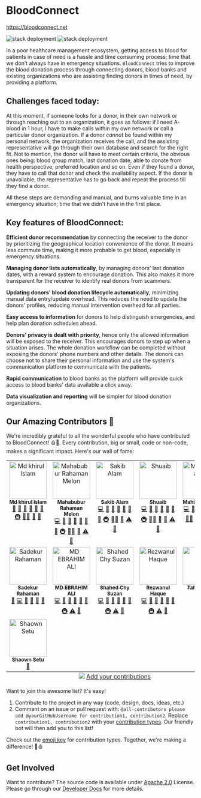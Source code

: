 # BloodConnect

https://bloodconnect.net

![stack deployment](https://github.com/CraftsmenLtd/BloodConnect/actions/workflows/deploy-prod.yml/badge.svg) ![stack deployment](https://github.com/CraftsmenLtd/BloodConnect/actions/workflows/deploy-docs.yml/badge.svg)

In a poor healthcare management ecosystem, getting access to blood for patients in case of need is a hassle and time consuming process; time that we don’t always have in emergency situations. `BloodConnect` tries to improve the blood donation process through connecting donors, blood banks and existing organizations who are assisting finding donors in times of need, by providing a platform.

## Challenges faced today:

At this moment, if someone looks for a donor, in their own network or through reaching out to an organization, it goes as follows: if I need A- blood in 1 hour, I have to make calls within my own network or call a particular donor organization. If a donor _cannot_ be found within my personal network, the organization receives the call, and the assisting representative will go through their own database and search for the right fit. Not to mention, the donor will have to meet certain criteria, the obvious ones being: blood group match, last donation date, able to donate from health perspective, preferred location and so on. Even if they found a donor, they have to call that donor and check the availability aspect. If the donor is unavailable, the representative has to go back and repeat the process till they find a donor.

All these steps are demanding and manual, and burns valuable time in an emergency situation; time that we didn't have in the first place. 


## Key features of BloodConnect: 

**Efficient donor recommendation** by connecting the receiver to the donor by prioritizing the geographical location convenience of the donor. It means less commute time, making it more probable to get blood, especially in emergency situations.

**Managing donor lists automatically**, by  managing donors' last donation dates, with a reward system to encourage donation. This also makes it more transparent for the receiver to identify real donors from scammers.

**Updating donors' blood donation lifecycle automatically**, minimizing manual data entry/update overhead. This reduces the need to update the donors' profiles, reducing manual intervention overhead for all parties.

**Easy access to information** for donors to help distinguish emergencies, and help plan donation schedules ahead.

**Donors' privacy is dealt with priority**, hence only the allowed information will be exposed to the receiver. This encourages donors to step up when a situation arises. The whole donation workflow can be completed without exposing the donors' phone numbers and other details. The donors can choose not to share their personal information and use the system's communication platform to communicate with the patients.

**Rapid communication** to blood banks as the platform will provide quick access to blood banks' data available a click away. 

**Data visualization and reporting** will be simpler for blood donation organizations.

## Our Amazing Contributors 🌟

We're incredibly grateful to all the wonderful people who have contributed to BloodConnect! 🩸💖. Every contribution, big or small, code or non-code, makes a significant impact. Here's our wall of fame:

<!-- ALL-CONTRIBUTORS-LIST:START - Do not remove or modify this section -->
<!-- prettier-ignore-start -->
<!-- markdownlint-disable -->
<table>
  <tbody>
    <tr>
      <td align="center" valign="top" width="14.28%"><a href="https://github.com/KhirulIslam"><img src="https://avatars.githubusercontent.com/u/10114629?v=4?s=100" width="100px;" alt="Md khirul Islam"/><br /><sub><b>Md khirul Islam</b></sub></a><br /><a href="#projectManagement-KhirulIslam" title="Project Management">📆</a> <a href="#research-KhirulIslam" title="Research">🔬</a> <a href="https://github.com/CraftsmenLtd/BloodConnect/pulls?q=is%3Apr+reviewed-by%3AKhirulIslam" title="Reviewed Pull Requests">👀</a> <a href="#talk-KhirulIslam" title="Talks">📢</a> <a href="https://github.com/CraftsmenLtd/BloodConnect/commits?author=KhirulIslam" title="Documentation">📖</a> <a href="#ideas-KhirulIslam" title="Ideas, Planning, & Feedback">🤔</a> <a href="#infra-KhirulIslam" title="Infrastructure (Hosting, Build-Tools, etc)">🚇</a> <a href="#mentoring-KhirulIslam" title="Mentoring">🧑‍🏫</a> <a href="#maintenance-KhirulIslam" title="Maintenance">🚧</a> <a href="#question-KhirulIslam" title="Answering Questions">💬</a></td>
      <td align="center" valign="top" width="14.28%"><a href="https://github.com/melon-ruet"><img src="https://avatars.githubusercontent.com/u/4718893?v=4?s=100" width="100px;" alt="Mahabubur Rahaman Melon"/><br /><sub><b>Mahabubur Rahaman Melon</b></sub></a><br /><a href="https://github.com/CraftsmenLtd/BloodConnect/commits?author=melon-ruet" title="Code">💻</a> <a href="#projectManagement-melon-ruet" title="Project Management">📆</a> <a href="#research-melon-ruet" title="Research">🔬</a> <a href="https://github.com/CraftsmenLtd/BloodConnect/pulls?q=is%3Apr+reviewed-by%3Amelon-ruet" title="Reviewed Pull Requests">👀</a> <a href="#talk-melon-ruet" title="Talks">📢</a> <a href="https://github.com/CraftsmenLtd/BloodConnect/commits?author=melon-ruet" title="Documentation">📖</a> <a href="#ideas-melon-ruet" title="Ideas, Planning, & Feedback">🤔</a> <a href="#infra-melon-ruet" title="Infrastructure (Hosting, Build-Tools, etc)">🚇</a> <a href="#mentoring-melon-ruet" title="Mentoring">🧑‍🏫</a> <a href="#maintenance-melon-ruet" title="Maintenance">🚧</a> <a href="https://github.com/CraftsmenLtd/BloodConnect/commits?author=melon-ruet" title="Tests">⚠️</a> <a href="#question-melon-ruet" title="Answering Questions">💬</a></td>
      <td align="center" valign="top" width="14.28%"><a href="https://github.com/sakibstark11"><img src="https://avatars.githubusercontent.com/u/47223230?v=4?s=100" width="100px;" alt="Sakib Alam"/><br /><sub><b>Sakib Alam</b></sub></a><br /><a href="https://github.com/CraftsmenLtd/BloodConnect/commits?author=sakibstark11" title="Code">💻</a> <a href="#projectManagement-sakibstark11" title="Project Management">📆</a> <a href="#research-sakibstark11" title="Research">🔬</a> <a href="https://github.com/CraftsmenLtd/BloodConnect/pulls?q=is%3Apr+reviewed-by%3Asakibstark11" title="Reviewed Pull Requests">👀</a> <a href="#ideas-sakibstark11" title="Ideas, Planning, & Feedback">🤔</a> <a href="#talk-sakibstark11" title="Talks">📢</a> <a href="https://github.com/CraftsmenLtd/BloodConnect/commits?author=sakibstark11" title="Documentation">📖</a> <a href="#infra-sakibstark11" title="Infrastructure (Hosting, Build-Tools, etc)">🚇</a> <a href="#mentoring-sakibstark11" title="Mentoring">🧑‍🏫</a> <a href="#maintenance-sakibstark11" title="Maintenance">🚧</a> <a href="https://github.com/CraftsmenLtd/BloodConnect/commits?author=sakibstark11" title="Tests">⚠️</a> <a href="#question-sakibstark11" title="Answering Questions">💬</a></td>
      <td align="center" valign="top" width="14.28%"><a href="https://github.com/shuaibq3"><img src="https://avatars.githubusercontent.com/u/5760035?v=4?s=100" width="100px;" alt="Shuaib"/><br /><sub><b>Shuaib</b></sub></a><br /><a href="https://github.com/CraftsmenLtd/BloodConnect/commits?author=shuaibq3" title="Code">💻</a> <a href="#projectManagement-shuaibq3" title="Project Management">📆</a> <a href="#research-shuaibq3" title="Research">🔬</a> <a href="https://github.com/CraftsmenLtd/BloodConnect/pulls?q=is%3Apr+reviewed-by%3Ashuaibq3" title="Reviewed Pull Requests">👀</a> <a href="https://github.com/CraftsmenLtd/BloodConnect/commits?author=shuaibq3" title="Documentation">📖</a> <a href="#ideas-shuaibq3" title="Ideas, Planning, & Feedback">🤔</a> <a href="#infra-shuaibq3" title="Infrastructure (Hosting, Build-Tools, etc)">🚇</a> <a href="#mentoring-shuaibq3" title="Mentoring">🧑‍🏫</a> <a href="#talk-shuaibq3" title="Talks">📢</a> <a href="#maintenance-shuaibq3" title="Maintenance">🚧</a> <a href="https://github.com/CraftsmenLtd/BloodConnect/commits?author=shuaibq3" title="Tests">⚠️</a> <a href="#question-shuaibq3"9 title="Answering Questions">💬</a></td>
      <td align="center" valign="top" width="14.28%"><a href="https://github.com/mahinuzzaman"><img src="https://avatars.githubusercontent.com/u/56755200?v=4?s=100" width="100px;" alt="Mahinuzzaman"/><br /><sub><b>Mahinuzzaman</b></sub></a><br /><a href="https://github.com/CraftsmenLtd/BloodConnect/commits?author=mahinuzzaman" title="Code">💻</a> <a href="https://github.com/CraftsmenLtd/BloodConnect/issues?q=author%3Amahinuzzaman" title="Bug reports">🐛</a> <a href="https://github.com/CraftsmenLtd/BloodConnect/pulls?q=is%3Apr+reviewed-by%3Amahinuzzaman" title="Reviewed Pull Requests">👀</a> <a href="https://github.com/CraftsmenLtd/BloodConnect/commits?author=mahinuzzaman" title="Documentation">📖</a> <a href="#ideas-mahinuzzaman" title="Ideas, Planning, & Feedback">🤔</a> <a href="#infra-mahinuzzaman" title="Infrastructure (Hosting, Build-Tools, etc)">🚇</a> <a href="#mentoring-mahinuzzaman" title="Mentoring">🧑‍🏫</a> <a href="#maintenance-mahinuzzaman" title="Maintenance">🚧</a> <a href="#question-mahinuzzaman" title="Answering Questions">💬</a> <a href="#research-mahinuzzaman" title="Research">🔬</a> <a href="https://github.com/CraftsmenLtd/BloodConnect/commits?author=mahinuzzaman" title="Tests">⚠️</a></td>
    </tr>
    <tr>
      <td align="center" valign="top" width="14.28%"><a href="https://github.com/Biplob14"><img src="https://avatars.githubusercontent.com/u/11816821?v=4?s=100" width="100px;" alt="Sadekur Rahaman"/><br /><sub><b>Sadekur Rahaman</b></sub></a><br /><a href="https://github.com/CraftsmenLtd/BloodConnect/issues?q=author%3ABiplob14" title="Bug reports">🐛</a> <a href="https://github.com/CraftsmenLtd/BloodConnect/commits?author=Biplob14" title="Code">💻</a> <a href="https://github.com/CraftsmenLtd/BloodConnect/commits?author=Biplob14" title="Documentation">📖</a> <a href="#ideas-Biplob14" title="Ideas, Planning, & Feedback">🤔</a> <a href="#question-Biplob14" title="Answering Questions">💬</a> <a href="#research-Biplob14" title="Research">🔬</a></td>
      <td align="center" valign="top" width="14.28%"><a href="https://github.com/EbrahimAli-RU"><img src="https://avatars.githubusercontent.com/u/37172850?v=4?s=100" width="100px;" alt="MD EBRAHIM ALI"/><br /><sub><b>MD EBRAHIM ALI</b></sub></a><br /><a href="https://github.com/CraftsmenLtd/BloodConnect/commits?author=EbrahimAli-RU" title="Code">💻</a> <a href="https://github.com/CraftsmenLtd/BloodConnect/issues?q=author%3AEbrahimAli-RU" title="Bug reports">🐛</a> <a href="#research-EbrahimAli-RU" title="Research">🔬</a> <a href="https://github.com/CraftsmenLtd/BloodConnect/commits?author=EbrahimAli-RU" title="Documentation">📖</a> <a href="#ideas-EbrahimAli-RU" title="Ideas, Planning, & Feedback">🤔</a> <a href="https://github.com/CraftsmenLtd/BloodConnect/pulls?q=is%3Apr+reviewed-by%3AEbrahimAli-RU" title="Reviewed Pull Requests">👀</a> <a href="#infra-EbrahimAli-RU" title="Infrastructure (Hosting, Build-Tools, etc)">🚇</a> <a href="https://github.com/CraftsmenLtd/BloodConnect/commits?author=EbrahimAli-RU" title="Tests">⚠️</a> <a href="#question-EbrahimAli-RU" title="Answering Questions">💬</a></td>
      <td align="center" valign="top" width="14.28%"><a href="https://shahed-chy-suzan.github.io/"><img src="https://avatars.githubusercontent.com/u/62619497?v=4?s=100" width="100px;" alt="Shahed Chy Suzan"/><br /><sub><b>Shahed Chy Suzan</b></sub></a><br /><a href="https://github.com/CraftsmenLtd/BloodConnect/commits?author=Shahed-Chy-Suzan" title="Code">💻</a> <a href="https://github.com/CraftsmenLtd/BloodConnect/issues?q=author%3AShahed-Chy-Suzan" title="Bug reports">🐛</a> <a href="#research-Shahed-Chy-Suzan" title="Research">🔬</a> <a href="https://github.com/CraftsmenLtd/BloodConnect/commits?author=Shahed-Chy-Suzan" title="Documentation">📖</a> <a href="#ideas-Shahed-Chy-Suzan" title="Ideas, Planning, & Feedback">🤔</a> <a href="https://github.com/CraftsmenLtd/BloodConnect/pulls?q=is%3Apr+reviewed-by%3AShahed-Chy-Suzan" title="Reviewed Pull Requests">👀</a> <a href="#infra-Shahed-Chy-Suzan" title="Infrastructure (Hosting, Build-Tools, etc)">🚇</a> <a href="https://github.com/CraftsmenLtd/BloodConnect/commits?author=Shahed-Chy-Suzan" title="Tests">⚠️</a> <a href="#question-Shahed-Chy-Suzan" title="Answering Questions">💬</a></td>
      <td align="center" valign="top" width="14.28%"><a href="https://github.com/Rezwanul-Haque"><img src="https://avatars.githubusercontent.com/u/22642254?v=4" width="100px;" alt="Rezwanul Haque"/><br /><sub><b>Rezwanul Haque</b></sub></a><br /><a href="https://github.com/CraftsmenLtd/BloodConnect/commits?author=Rezwanul-Haque" title="Code">💻</a> <a href="https://github.com/CraftsmenLtd/BloodConnect/issues?q=author%3ARezwanul-Haque" title="Bug reports">🐛</a> <a href="#research-Rezwanul-Haque" title="Research">🔬</a> <a href="https://github.com/CraftsmenLtd/BloodConnect/commits?author=Rezwanul-Haque" title="Documentation">📖</a> <a href="#ideas-Rezwanul-Haque" title="Ideas, Planning, & Feedback">🤔</a> <a href="https://github.com/CraftsmenLtd/BloodConnect/pulls?q=is%3Apr+reviewed-by%3ARezwanul-Haque" title="Reviewed Pull Requests">👀</a> <a href="#infra-Rezwanul-Haque" title="Infrastructure (Hosting, Build-Tools, etc)">🚇</a> <a href="https://github.com/CraftsmenLtd/BloodConnect/commits?author=Rezwanul-Haque" title="Tests">⚠️</a> <a href="#question-Rezwanul-Haque" title="Answering Questions">💬</a></td>
      <td align="center" valign="top" width="14.28%"><a href="https://github.com/TahsinHani"><img src="https://avatars.githubusercontent.com/u/65284841?v=4?s=100" width="100px;" alt="Tahsin Hani"/><br /><sub><b>Tahsin Hani</b></sub></a><br /><a href="#design-TahsinHani" title="Design">🎨</a></td>
    </tr>
    <tr>
      <td align="center" valign="top" width="14.28%"><a href="https://www.linkedin.com/in/shaownsetu"><img src="https://scontent.fdac175-1.fna.fbcdn.net/v/t39.30808-6/242401412_4628238340562363_6264251376412286933_n.jpg?_nc_cat=101&ccb=1-7&_nc_sid=a5f93a&_nc_ohc=K_7w0GnUp2cQ7kNvgHrEgHe&_nc_zt=23&_nc_ht=scontent.fdac175-1.fna&_nc_gid=A8Fc8e0WgJ6hbZjNPFi_-Eo&oh=00_AYAtNYQbn6NonjqGNsEJkSAzc9EEw92kWTMyWM6Wi1KhaA&oe=67567520" width="100px;" alt="Shaown Setu"/><br /><sub><b>Shaown Setu</b></sub></a><br /><a href="#design-shaownsetu" title="Design">🎨</a></td>
    </tr>
  </tbody>
  <tfoot>
    <tr>
      <td align="center" size="13px" colspan="7">
        <img src="https://raw.githubusercontent.com/all-contributors/all-contributors-cli/1b8533af435da9854653492b1327a23a4dbd0a10/assets/logo-small.svg">
          <a href="https://all-contributors.js.org/docs/en/bot/usage">Add your contributions</a>
        </img>
      </td>
    </tr>
  </tfoot>
</table>

<!-- markdownlint-restore -->
<!-- prettier-ignore-end -->

<!-- ALL-CONTRIBUTORS-LIST:END -->

Want to join this awesome list? It's easy! 
1. Contribute to the project in any way (code, design, docs, ideas, etc.)
2. Comment on an issue or pull request with: `@all-contributors please add @yourGitHubUsername for contribution1, contribution2`. Replace `contribution1, contribution2` with your [contribution types](https://allcontributors.org/docs/en/emoji-key). Our friendly bot will then add you to this list!

Check out the [emoji key](https://allcontributors.org/docs/en/emoji-key) for contribution types. Together, we're making a difference! 💪🩸

## Get Involved

Want to contribute? The source code is available under [Apache 2.0](./LICENSE) License. Please go through our [Developer Docs](https://craftsmenltd.github.io/BloodConnect) for more details.

